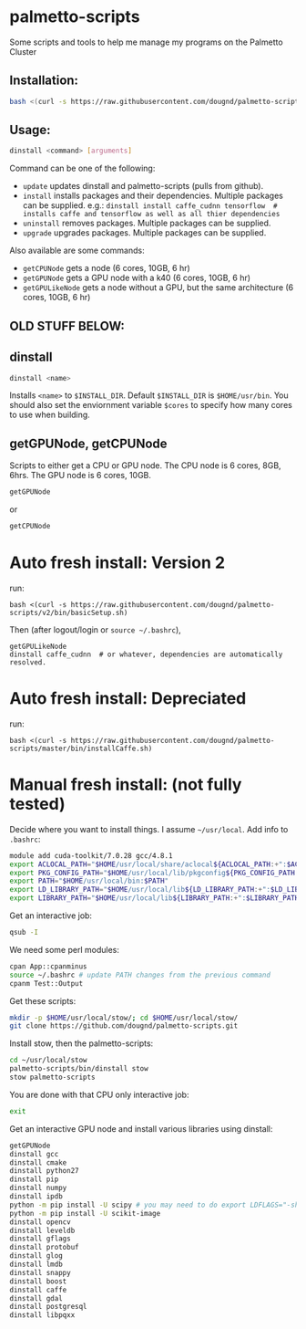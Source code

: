 # palmetto-scripts

Some scripts and tools to help me manage my programs on the Palmetto Cluster

## Installation:
```bash
bash <(curl -s https://raw.githubusercontent.com/dougnd/palmetto-scripts/v2/bin/basicSetup.sh)
```

## Usage:

```bash
dinstall <command> [arguments]
```
Command can be one of the following:
- `update`  updates dinstall and palmetto-scripts (pulls from github).
- `install` installs packages and their dependencies.  Multiple packages can be supplied.
    e.g.: `dinstall install caffe_cudnn tensorflow  # installs caffe and tensorflow as well as all thier dependencies`
- `uninstall` removes packages.   Multiple packages can be supplied.
- `upgrade` upgrades packages.   Multiple packages can be supplied.


Also available are some commands:
- `getCPUNode` gets a node (6 cores, 10GB, 6 hr)
- `getGPUNode` gets a GPU node with a k40 (6 cores, 10GB, 6 hr)
- `getGPULikeNode` gets a node without a GPU, but the same architecture (6 cores, 10GB, 6 hr)



## OLD STUFF BELOW:

## dinstall

```bash
dinstall <name>
```
Installs `<name>` to `$INSTALL_DIR`.  Default `$INSTALL_DIR` is `$HOME/usr/bin`.  You should also set the enviornment variable `$cores` to specify how many cores to use when building.

## getGPUNode, getCPUNode

Scripts to either get a CPU or GPU node. The CPU node is 6 cores, 8GB, 6hrs. The GPU node is 6 cores, 10GB.
```bash
getGPUNode
```
or
```bash
getCPUNode
```

# Auto fresh install: Version 2
run:
```
bash <(curl -s https://raw.githubusercontent.com/dougnd/palmetto-scripts/v2/bin/basicSetup.sh)
```
Then (after logout/login or `source ~/.bashrc`),
```
getGPULikeNode
dinstall caffe_cudnn  # or whatever, dependencies are automatically resolved.
```

# Auto fresh install: Depreciated
run:
```
bash <(curl -s https://raw.githubusercontent.com/dougnd/palmetto-scripts/master/bin/installCaffe.sh)
```

# Manual fresh install: (not fully tested)

Decide where you want to install things.  I assume `~/usr/local`.
Add info to `.bashrc`:
```bash
module add cuda-toolkit/7.0.28 gcc/4.8.1
export ACLOCAL_PATH="$HOME/usr/local/share/aclocal${ACLOCAL_PATH:+":$ACLOCAL_PATH"}"
export PKG_CONFIG_PATH="$HOME/usr/local/lib/pkgconfig${PKG_CONFIG_PATH:+":$PKG_CONFIG_PATH"}"
export PATH="$HOME/usr/local/bin:$PATH"
export LD_LIBRARY_PATH="$HOME/usr/local/lib${LD_LIBRARY_PATH:+":$LD_LIBRARY_PATH"}"
export LIBRARY_PATH="$HOME/usr/local/lib${LIBRARY_PATH:+":$LIBRARY_PATH"}"
```

Get an interactive job:
```bash
qsub -I
```

We need some perl modules:
```bash
cpan App::cpanminus
source ~/.bashrc # update PATH changes from the previous command 
cpanm Test::Output
```

Get these scripts:
```bash
mkdir -p $HOME/usr/local/stow/; cd $HOME/usr/local/stow/
git clone https://github.com/dougnd/palmetto-scripts.git
```

Install stow, then the palmetto-scripts:
```bash
cd ~/usr/local/stow
palmetto-scripts/bin/dinstall stow
stow palmetto-scripts
```

You are done with that CPU only interactive job:
```bash
exit
```

Get an interactive GPU node and install various libraries using dinstall:
```bash
getGPUNode
dinstall gcc
dinstall cmake
dinstall python27
dinstall pip
dinstall numpy
dinstall ipdb
python -m pip install -U scipy # you may need to do export LDFLAGS="-shared" before. If you do set LDFLAGS, clear it before opencv (and maybe even before the next line) with export LDFLAGS=""
python -m pip install -U scikit-image
dinstall opencv
dinstall leveldb
dinstall gflags
dinstall protobuf
dinstall glog
dinstall lmdb
dinstall snappy
dinstall boost
dinstall caffe
dinstall gdal
dinstall postgresql
dinstall libpqxx
```


